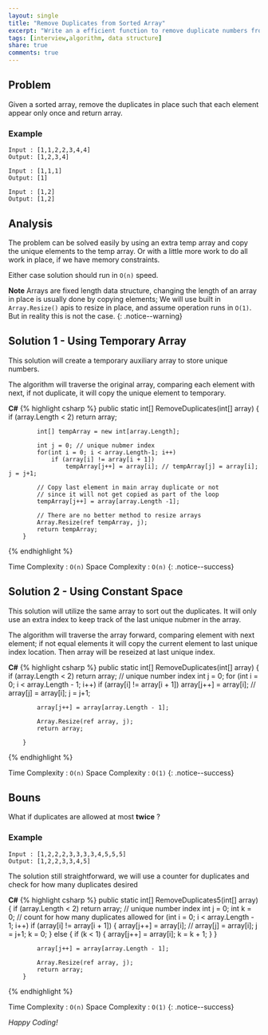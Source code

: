 ```yaml
---
layout: single
title: "Remove Duplicates from Sorted Array"
excerpt: "Write an a efficient function to remove duplicate numbers from a sorted array"
tags: [interview,algorithm, data structure]
share: true
comments: true
---
```


## Problem

Given a sorted array, remove the duplicates in place such that each element appear only once and return array.

### Example

    Input : [1,1,2,2,3,4,4]
    Output: [1,2,3,4]

    Input : [1,1,1]
    Output: [1]

    Input : [1,2]
    Output: [1,2]
## Analysis

The problem can be solved easily by using an extra temp array and copy the unique elements to the temp array. Or with a little more work to do all work in place, if we have memory constraints.

Either case solution should run in `O(n)` speed.

**Note** Arrays are fixed length data structure, changing the length of an array in place is usually done by copying elements; We will use built in  `Array.Resize()` apis to resize in place, and assume operation runs in `O(1)`. But in reality this is not the case.
{: .notice--warning}

## Solution 1 - Using Temporary Array

This solution will create a temporary auxiliary array to store unique numbers.

The algorithm will traverse the original array, comparing each element with next, if not duplicate, it will copy the unique element to temporary.

**C#**
{% highlight csharp %}
        public static int[] RemoveDuplicates(int[] array)
        {
            if (array.Length < 2)
                return array;

            int[] tempArray = new int[array.Length];

            int j = 0; // unique nubmer index
            for(int i = 0; i < array.Length-1; i++)
                if (array[i] != array[i + 1])
                    tempArray[j++] = array[i]; // tempArray[j] = array[i]; j = j+1;

            // Copy last element in main array duplicate or not
            // since it will not get copied as part of the loop
            tempArray[j++] = array[array.Length -1];

            // There are no better method to resize arrays
            Array.Resize(ref tempArray, j);
            return tempArray;
        }
{% endhighlight %}

Time Complexity  : `O(n)`
Space Complexity : `O(n)`
{: .notice--success}

## Solution 2 - Using Constant Space

This solution will utilize the same array to sort out the duplicates. It will only use an extra index to keep track of the last unique nubmer in the array.

The algorithm will traverse the array forward, comparing element with next element; if not equal elements it will copy the current element to last unique index location. Then array will be reseized at last unique index.

**C#**
{% highlight csharp %}
        public static int[] RemoveDuplicates(int[] array)
        {
            if (array.Length < 2)
                return array;
            // unique number index
            int j = 0;
            for (int i = 0; i < array.Length - 1; i++)
                if (array[i] != array[i + 1])
                    array[j++] = array[i]; // array[j] = array[i]; j = j+1;

            array[j++] = array[array.Length - 1];

            Array.Resize(ref array, j);
            return array;

        }

{% endhighlight %}

Time Complexity  : `O(n)`
Space Complexity : `O(1)`
{: .notice--success}

## Bouns

What if duplicates are allowed at most **twice** ?

### Example

    Input : [1,2,2,2,3,3,3,3,4,5,5,5]
    Output: [1,2,2,3,3,4,5]

The solution still straightforward, we will use a counter for duplicates and check for how many duplicates desired

**C#**
{% highlight csharp %}
        public static int[] RemoveDuplicates5(int[] array)
        {
            if (array.Length < 2)
                return array;
            // unique number index
            int j = 0;
            int k = 0; // count for how many duplicates allowed
            for (int i = 0; i < array.Length - 1; i++)
                if (array[i] != array[i + 1])
                {
                    array[j++] = array[i]; // array[j] = array[i]; j = j+1;
                    k = 0;
                }
                else
                {
                    if (k < 1)
                    {
                        array[j++] = array[i];
                        k = k + 1;
                    }
                }

            array[j++] = array[array.Length - 1];

            Array.Resize(ref array, j);
            return array;
        }

{% endhighlight %}

Time Complexity  : `O(n)`
Space Complexity : `O(1)`
{: .notice--success}

_Happy Coding!_